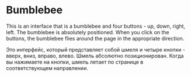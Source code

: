 # Bumblebee

This is an interface that is a bumblebee and four buttons - up, down, right, left.
The bumblebee is absolutely positioned. When you click on the buttons, the bumblebee flies around the page in the appropriate direction. 

Это интерфейс, который представляет собой шмеля и четыре кнопки - вверх, вниз, вправо, влево.
Шмель абсолютно позиционирован. Когда вы нажимаете на кнопки, шмель летает по странице в соответствующем направлении. 
